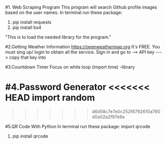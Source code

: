 #1. Web Scraping Program
This program will search Github profile images based on the user names.
In terminal run these package:

1.  pip install requests
2.  pip install bs4

"This is to load the needed library for the program."

#2.Getting Weather Information
https://openweathermap.org
It's FREE.
You must sing up/ login to obtain all the service.
Sign in and go to --> API key ---> copy that key into

#3.Countdown Timer
Focus on while loop
(import time) -library

#4.Password Generator
<<<<<<< HEAD
import random
=======

>>>>>>> d6d58c7e7e0c252f6792610a760d0a02a2f97e8a

#5.QR Code With Python
In terminal run these package:
import qrcode

1. pip install qrcode
